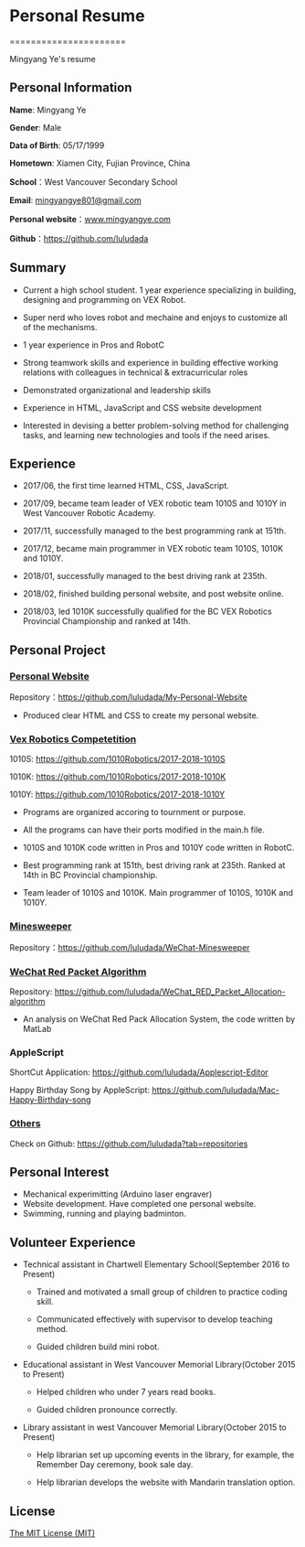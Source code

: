 # Personal Resume
======================

Mingyang Ye's resume

## Personal Information

**Name**: Mingyang Ye

**Gender**: Male

**Data of Birth**: 05/17/1999

**Hometown**: Xiamen City, Fujian Province, China

**School**：West Vancouver Secondary School

**Email**: mingyangye801@gmail.com

**Personal website**：www.mingyangye.com

**Github**：https://github.com/luludada

## Summary

* Current a high school student. 1 year experience specializing in building, designing and programming on VEX Robot. 

* Super nerd who loves robot and mechaine and enjoys to customize all of the mechanisms. 

* 1 year experience in Pros and RobotC

* Strong teamwork skills and experience in building effective working relations with colleagues in technical & extracurricular roles

* Demonstrated organizational and leadership skills 

* Experience in HTML, JavaScript and CSS website development

* Interested in devising a better problem-solving method for challenging tasks, and learning new technologies and tools if the need arises.

## Experience

* 2017/06, the first time learned HTML, CSS, JavaScript.

* 2017/09, became team leader of VEX robotic team 1010S and 1010Y in West Vancouver Robotic Academy.

* 2017/11, successfully managed to the best programming rank at 151th.

* 2017/12, became main programmer in VEX robotic team 1010S, 1010K and 1010Y.

* 2018/01, successfully managed to the best driving rank at 235th.

* 2018/02, finished building personal website, and post website online.

* 2018/03, led 1010K successfully qualified for the BC VEX Robotics Provincial Championship and ranked at 14th. 

## Personal Project

### [Personal Website](https://github.com/luludada/My-Personal-Website)
Repository：https://github.com/luludada/My-Personal-Website

* Produced clear HTML and CSS to create my personal website.

### [Vex Robotics Competetition](https://github.com/1010Robotics)
1010S: https://github.com/1010Robotics/2017-2018-1010S

1010K: https://github.com/1010Robotics/2017-2018-1010K

1010Y: https://github.com/1010Robotics/2017-2018-1010Y

* Programs are organized accoring to tournment or purpose.

* All the programs can have their ports modified in the main.h file.

* 1010S and 1010K code written in Pros and 1010Y code written in RobotC.

* Best programming rank at 151th, best driving rank at 235th. Ranked at 14th in BC Provincial championship.

* Team leader of 1010S and 1010K. Main programmer of 1010S, 1010K and 1010Y.

### [Minesweeper](https://github.com/luludada/WeChat-Minesweeper)
Repository：https://github.com/luludada/WeChat-Minesweeper

### [WeChat Red Packet Algorithm](https://github.com/luludada/WeChat_RED_Packet_Allocation-algorithm)
Repository: https://github.com/luludada/WeChat_RED_Packet_Allocation-algorithm

* An analysis on WeChat Red Pack Allocation System, the code written by MatLab

### AppleScript
ShortCut Application: https://github.com/luludada/Applescript-Editor

Happy Birthday Song by AppleScript: https://github.com/luludada/Mac-Happy-Birthday-song

### [Others](https://github.com/luludada?tab=repositories)
Check on Github: https://github.com/luludada?tab=repositories

## Personal Interest
* Mechanical experimitting (Arduino laser engraver)
* Website development. Have completed one personal website. 
* Swimming, running and playing badminton. 

## Volunteer Experience
* Technical assistant in Chartwell Elementary School(September 2016 to Present)
  
  * Trained and motivated a small group of children to practice coding skill.
  
  * Communicated effectively with supervisor to develop teaching method.
  
  * Guided children build mini robot.

* Educational assistant in West Vancouver Memorial Library(October 2015 to Present)

  * Helped children who under 7 years read books.
  
  * Guided children pronounce correctly. 
  
* Library assistant in west Vancouver Memorial Library(October 2015 to Present)

  * Help librarian set up upcoming events in the library, for example, the Remember Day ceremony, book sale day.
  
  * Help librarian develops the website with Mandarin translation option.

## License

[The MIT License (MIT)](http://opensource.org/licenses/MIT)
